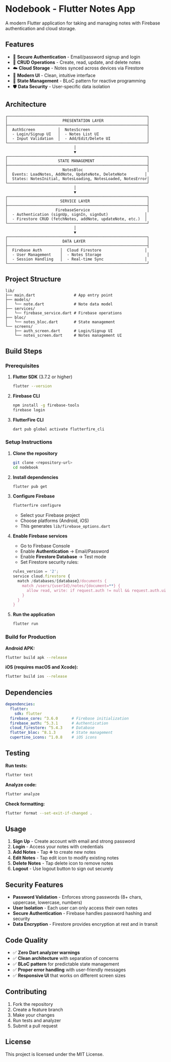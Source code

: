 # Nodebook - Flutter Notes App

A modern Flutter application for taking and managing notes with Firebase authentication and cloud storage.

## Features

- 🔐 **Secure Authentication** - Email/password signup and login
- 📝 **CRUD Operations** - Create, read, update, and delete notes
- ☁️ **Cloud Storage** - Notes synced across devices via Firestore
- 🎨 **Modern UI** - Clean, intuitive interface
- 🔄 **State Management** - BLoC pattern for reactive programming
- 🛡️ **Data Security** - User-specific data isolation

## Architecture

```
┌─────────────────────────────────────────────────────────────┐
│                        PRESENTATION LAYER                   │
├─────────────────────────────────────────────────────────────┤
│  AuthScreen          │  NotesScreen                         │
│  - Login/Signup UI   │  - Notes List UI                     │
│  - Input Validation  │  - Add/Edit/Delete UI                │
└─────────────────────────────────────────────────────────────┘
                              │
                              ▼
┌─────────────────────────────────────────────────────────────┐
│                      STATE MANAGEMENT                       │
├─────────────────────────────────────────────────────────────┤
│                        NotesBloc                            │
│  Events: LoadNotes, AddNote, UpdateNote, DeleteNote        │
│  States: NotesInitial, NotesLoading, NotesLoaded, NotesError│
└─────────────────────────────────────────────────────────────┘
                              │
                              ▼
┌─────────────────────────────────────────────────────────────┐
│                       SERVICE LAYER                         │
├─────────────────────────────────────────────────────────────┤
│                     FirebaseService                         │
│  - Authentication (signUp, signIn, signOut)                │
│  - Firestore CRUD (fetchNotes, addNote, updateNote, etc.)  │
└─────────────────────────────────────────────────────────────┘
                              │
                              ▼
┌─────────────────────────────────────────────────────────────┐
│                        DATA LAYER                           │
├─────────────────────────────────────────────────────────────┤
│  Firebase Auth        │  Cloud Firestore                   │
│  - User Management    │  - Notes Storage                    │
│  - Session Handling   │  - Real-time Sync                  │
└─────────────────────────────────────────────────────────────┘
```

## Project Structure

```
lib/
├── main.dart                 # App entry point
├── models/
│   └── note.dart             # Note data model
├── services/
│   └── firebase_service.dart # Firebase operations
├── bloc/
│   └── notes_bloc.dart       # State management
└── screens/
    ├── auth_screen.dart      # Login/Signup UI
    └── notes_screen.dart     # Notes management UI
```

## Build Steps

### Prerequisites

1. **Flutter SDK** (3.7.2 or higher)
   ```bash
   flutter --version
   ```

2. **Firebase CLI**
   ```bash
   npm install -g firebase-tools
   firebase login
   ```

3. **FlutterFire CLI**
   ```bash
   dart pub global activate flutterfire_cli
   ```

### Setup Instructions

1. **Clone the repository**
   ```bash
   git clone <repository-url>
   cd nodebook
   ```

2. **Install dependencies**
   ```bash
   flutter pub get
   ```

3. **Configure Firebase**
   ```bash
   flutterfire configure
   ```
   - Select your Firebase project
   - Choose platforms (Android, iOS)
   - This generates `lib/firebase_options.dart`

4. **Enable Firebase services**
   - Go to Firebase Console
   - Enable **Authentication** → Email/Password
   - Enable **Firestore Database** → Test mode
   - Set Firestore security rules:
   ```javascript
   rules_version = '2';
   service cloud.firestore {
     match /databases/{database}/documents {
       match /users/{userId}/notes/{document=**} {
         allow read, write: if request.auth != null && request.auth.uid == userId;
       }
     }
   }
   ```

5. **Run the application**
   ```bash
   flutter run
   ```

### Build for Production

**Android APK:**
```bash
flutter build apk --release
```

**iOS (requires macOS and Xcode):**
```bash
flutter build ios --release
```

## Dependencies

```yaml
dependencies:
  flutter:
    sdk: flutter
  firebase_core: ^3.6.0      # Firebase initialization
  firebase_auth: ^5.3.1      # Authentication
  cloud_firestore: ^5.4.3    # Database
  flutter_bloc: ^8.1.3       # State management
  cupertino_icons: ^1.0.8    # iOS icons
```

## Testing

**Run tests:**
```bash
flutter test
```

**Analyze code:**
```bash
flutter analyze
```

**Check formatting:**
```bash
flutter format --set-exit-if-changed .
```

## Usage

1. **Sign Up** - Create account with email and strong password
2. **Login** - Access your notes with credentials
3. **Add Notes** - Tap ➕ to create new notes
4. **Edit Notes** - Tap edit icon to modify existing notes
5. **Delete Notes** - Tap delete icon to remove notes
6. **Logout** - Use logout button to sign out securely

## Security Features

- **Password Validation** - Enforces strong passwords (8+ chars, uppercase, lowercase, numbers)
- **User Isolation** - Each user can only access their own notes
- **Secure Authentication** - Firebase handles password hashing and security
- **Data Encryption** - Firestore provides encryption at rest and in transit

## Code Quality

- ✅ **Zero Dart analyzer warnings**
- ✅ **Clean architecture** with separation of concerns
- ✅ **BLoC pattern** for predictable state management
- ✅ **Proper error handling** with user-friendly messages
- ✅ **Responsive UI** that works on different screen sizes

## Contributing

1. Fork the repository
2. Create a feature branch
3. Make your changes
4. Run tests and analyzer
5. Submit a pull request

## License

This project is licensed under the MIT License.